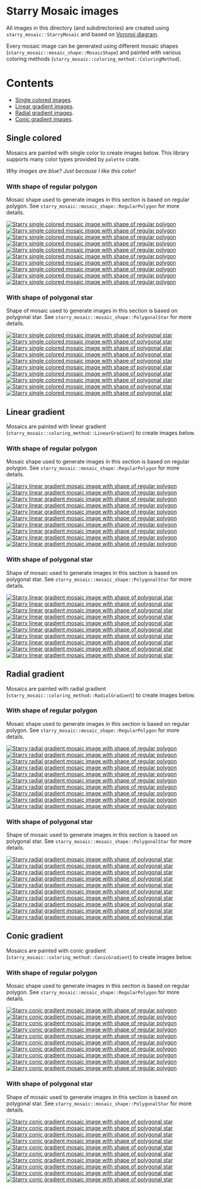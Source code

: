 # Starry Mosaic images

All images in this directory (and subdirectories) are created using `starry_mosaic::StarryMosaic` and
based on [Voronoi diagram](https://en.wikipedia.org/wiki/Voronoi_diagram).

Every mosaic image can be generated using different mosaic shapes (`starry_mosaic::mosaic_shape::MosaicShape`)
and painted with various coloring methods (`starry_mosaic::coloring_method::ColoringMethod`).

# Contents

 * [Single colored images](#single-colored).
 * [Linear gradient images](#linear-gradient).
 * [Radial gradient images](#radial-gradient).
 * [Conic gradient images](#conic-gradient).

## Single colored

Mosaics are painted with single color to create images below.
This library supports many color types provided by `palette` crate.

*Why images are blue? Just because I like this color!*

### With shape of regular polygon

Mosaic shape used to generate images in this section is based on regular polygon.
See `starry_mosaic::mosaic_shape::RegularPolygon` for more details.

[![Starry single colored mosaic image with shape of regular polygon](single_colored/regular_polygon_5.png)](single_colored/regular_polygon_5.png)
[![Starry single colored mosaic image with shape of regular polygon](single_colored/regular_polygon_6.png)](single_colored/regular_polygon_6.png)
[![Starry single colored mosaic image with shape of regular polygon](single_colored/regular_polygon_7.png)](single_colored/regular_polygon_7.png)
[![Starry single colored mosaic image with shape of regular polygon](single_colored/regular_polygon_8.png)](single_colored/regular_polygon_8.png)
[![Starry single colored mosaic image with shape of regular polygon](single_colored/regular_polygon_12.png)](single_colored/regular_polygon_12.png)
[![Starry single colored mosaic image with shape of regular polygon](single_colored/regular_polygon_13.png)](single_colored/regular_polygon_13.png)
[![Starry single colored mosaic image with shape of regular polygon](single_colored/regular_polygon_15.png)](single_colored/regular_polygon_15.png)
[![Starry single colored mosaic image with shape of regular polygon](single_colored/regular_polygon_16.png)](single_colored/regular_polygon_16.png)
[![Starry single colored mosaic image with shape of regular polygon](single_colored/regular_polygon_23.png)](single_colored/regular_polygon_23.png)
[![Starry single colored mosaic image with shape of regular polygon](single_colored/regular_polygon_24.png)](single_colored/regular_polygon_24.png)

### With shape of polygonal star

Shape of mosaic used to generate images in this section is based on polygonal star.
See `starry_mosaic::mosaic_shape::PolygonalStar` for more details.

[![Starry single colored mosaic image with shape of polygonal star](single_colored/polygonal_star_5.png)](single_colored/polygonal_star_5.png)
[![Starry single colored mosaic image with shape of polygonal star](single_colored/polygonal_star_6.png)](single_colored/polygonal_star_6.png)
[![Starry single colored mosaic image with shape of polygonal star](single_colored/polygonal_star_7.png)](single_colored/polygonal_star_7.png)
[![Starry single colored mosaic image with shape of polygonal star](single_colored/polygonal_star_8.png)](single_colored/polygonal_star_8.png)
[![Starry single colored mosaic image with shape of polygonal star](single_colored/polygonal_star_12.png)](single_colored/polygonal_star_12.png)
[![Starry single colored mosaic image with shape of polygonal star](single_colored/polygonal_star_13.png)](single_colored/polygonal_star_13.png)
[![Starry single colored mosaic image with shape of polygonal star](single_colored/polygonal_star_15.png)](single_colored/polygonal_star_15.png)
[![Starry single colored mosaic image with shape of polygonal star](single_colored/polygonal_star_16.png)](single_colored/polygonal_star_16.png)
[![Starry single colored mosaic image with shape of polygonal star](single_colored/polygonal_star_23.png)](single_colored/polygonal_star_23.png)
[![Starry single colored mosaic image with shape of polygonal star](single_colored/polygonal_star_24.png)](single_colored/polygonal_star_24.png)

## Linear gradient

Mosaics are painted with linear gradient (`starry_mosaic::coloring_method::LinearGradient`)
to create images below.

### With shape of regular polygon

Mosaic shape used to generate images in this section is based on regular polygon.
See `starry_mosaic::mosaic_shape::RegularPolygon` for more details.

[![Starry linear gradient mosaic image with shape of regular polygon](linear_gradient/regular_polygon_5.png)](linear_gradient/regular_polygon_5.png)
[![Starry linear gradient mosaic image with shape of regular polygon](linear_gradient/regular_polygon_6.png)](linear_gradient/regular_polygon_6.png)
[![Starry linear gradient mosaic image with shape of regular polygon](linear_gradient/regular_polygon_7.png)](linear_gradient/regular_polygon_7.png)
[![Starry linear gradient mosaic image with shape of regular polygon](linear_gradient/regular_polygon_8.png)](linear_gradient/regular_polygon_8.png)
[![Starry linear gradient mosaic image with shape of regular polygon](linear_gradient/regular_polygon_12.png)](linear_gradient/regular_polygon_12.png)
[![Starry linear gradient mosaic image with shape of regular polygon](linear_gradient/regular_polygon_13.png)](linear_gradient/regular_polygon_13.png)
[![Starry linear gradient mosaic image with shape of regular polygon](linear_gradient/regular_polygon_15.png)](linear_gradient/regular_polygon_15.png)
[![Starry linear gradient mosaic image with shape of regular polygon](linear_gradient/regular_polygon_16.png)](linear_gradient/regular_polygon_16.png)
[![Starry linear gradient mosaic image with shape of regular polygon](linear_gradient/regular_polygon_23.png)](linear_gradient/regular_polygon_23.png)
[![Starry linear gradient mosaic image with shape of regular polygon](linear_gradient/regular_polygon_24.png)](linear_gradient/regular_polygon_24.png)

### With shape of polygonal star

Shape of mosaic used to generate images in this section is based on polygonal star.
See `starry_mosaic::mosaic_shape::PolygonalStar` for more details.

[![Starry linear gradient mosaic image with shape of polygonal star](linear_gradient/polygonal_star_5.png)](linear_gradient/polygonal_star_5.png)
[![Starry linear gradient mosaic image with shape of polygonal star](linear_gradient/polygonal_star_6.png)](linear_gradient/polygonal_star_6.png)
[![Starry linear gradient mosaic image with shape of polygonal star](linear_gradient/polygonal_star_7.png)](linear_gradient/polygonal_star_7.png)
[![Starry linear gradient mosaic image with shape of polygonal star](linear_gradient/polygonal_star_8.png)](linear_gradient/polygonal_star_8.png)
[![Starry linear gradient mosaic image with shape of polygonal star](linear_gradient/polygonal_star_12.png)](linear_gradient/polygonal_star_12.png)
[![Starry linear gradient mosaic image with shape of polygonal star](linear_gradient/polygonal_star_13.png)](linear_gradient/polygonal_star_13.png)
[![Starry linear gradient mosaic image with shape of polygonal star](linear_gradient/polygonal_star_15.png)](linear_gradient/polygonal_star_15.png)
[![Starry linear gradient mosaic image with shape of polygonal star](linear_gradient/polygonal_star_16.png)](linear_gradient/polygonal_star_16.png)
[![Starry linear gradient mosaic image with shape of polygonal star](linear_gradient/polygonal_star_23.png)](linear_gradient/polygonal_star_23.png)
[![Starry linear gradient mosaic image with shape of polygonal star](linear_gradient/polygonal_star_24.png)](linear_gradient/polygonal_star_24.png)

## Radial gradient

Mosaics are painted with radial gradient (`starry_mosaic::coloring_method::RadialGradient`)
to create images below.

### With shape of regular polygon

Mosaic shape used to generate images in this section is based on regular polygon.
See `starry_mosaic::mosaic_shape::RegularPolygon` for more details.

[![Starry radial gradient mosaic image with shape of regular polygon](radial_gradient/regular_polygon_5.png)](radial_gradient/regular_polygon_5.png)
[![Starry radial gradient mosaic image with shape of regular polygon](radial_gradient/regular_polygon_6.png)](radial_gradient/regular_polygon_6.png)
[![Starry radial gradient mosaic image with shape of regular polygon](radial_gradient/regular_polygon_7.png)](radial_gradient/regular_polygon_7.png)
[![Starry radial gradient mosaic image with shape of regular polygon](radial_gradient/regular_polygon_8.png)](radial_gradient/regular_polygon_8.png)
[![Starry radial gradient mosaic image with shape of regular polygon](radial_gradient/regular_polygon_12.png)](radial_gradient/regular_polygon_12.png)
[![Starry radial gradient mosaic image with shape of regular polygon](radial_gradient/regular_polygon_13.png)](radial_gradient/regular_polygon_13.png)
[![Starry radial gradient mosaic image with shape of regular polygon](radial_gradient/regular_polygon_15.png)](radial_gradient/regular_polygon_15.png)
[![Starry radial gradient mosaic image with shape of regular polygon](radial_gradient/regular_polygon_16.png)](radial_gradient/regular_polygon_16.png)
[![Starry radial gradient mosaic image with shape of regular polygon](radial_gradient/regular_polygon_23.png)](radial_gradient/regular_polygon_23.png)
[![Starry radial gradient mosaic image with shape of regular polygon](radial_gradient/regular_polygon_24.png)](radial_gradient/regular_polygon_24.png)

### With shape of polygonal star

Shape of mosaic used to generate images in this section is based on polygonal star.
See `starry_mosaic::mosaic_shape::PolygonalStar` for more details.

[![Starry radial gradient mosaic image with shape of polygonal star](radial_gradient/polygonal_star_5.png)](radial_gradient/polygonal_star_5.png)
[![Starry radial gradient mosaic image with shape of polygonal star](radial_gradient/polygonal_star_6.png)](radial_gradient/polygonal_star_6.png)
[![Starry radial gradient mosaic image with shape of polygonal star](radial_gradient/polygonal_star_7.png)](radial_gradient/polygonal_star_7.png)
[![Starry radial gradient mosaic image with shape of polygonal star](radial_gradient/polygonal_star_8.png)](radial_gradient/polygonal_star_8.png)
[![Starry radial gradient mosaic image with shape of polygonal star](radial_gradient/polygonal_star_12.png)](radial_gradient/polygonal_star_12.png)
[![Starry radial gradient mosaic image with shape of polygonal star](radial_gradient/polygonal_star_13.png)](radial_gradient/polygonal_star_13.png)
[![Starry radial gradient mosaic image with shape of polygonal star](radial_gradient/polygonal_star_15.png)](radial_gradient/polygonal_star_15.png)
[![Starry radial gradient mosaic image with shape of polygonal star](radial_gradient/polygonal_star_16.png)](radial_gradient/polygonal_star_16.png)
[![Starry radial gradient mosaic image with shape of polygonal star](radial_gradient/polygonal_star_23.png)](radial_gradient/polygonal_star_23.png)
[![Starry radial gradient mosaic image with shape of polygonal star](radial_gradient/polygonal_star_24.png)](radial_gradient/polygonal_star_24.png)

## Conic gradient

Mosaics are painted with conic gradient (`starry_mosaic::coloring_method::ConicGradient`)
to create images below.

### With shape of regular polygon

Mosaic shape used to generate images in this section is based on regular polygon.
See `starry_mosaic::mosaic_shape::RegularPolygon` for more details.

[![Starry conic gradient mosaic image with shape of regular polygon](conic_gradient/regular_polygon_5.png)](conic_gradient/regular_polygon_5.png)
[![Starry conic gradient mosaic image with shape of regular polygon](conic_gradient/regular_polygon_6.png)](conic_gradient/regular_polygon_6.png)
[![Starry conic gradient mosaic image with shape of regular polygon](conic_gradient/regular_polygon_7.png)](conic_gradient/regular_polygon_7.png)
[![Starry conic gradient mosaic image with shape of regular polygon](conic_gradient/regular_polygon_8.png)](conic_gradient/regular_polygon_8.png)
[![Starry conic gradient mosaic image with shape of regular polygon](conic_gradient/regular_polygon_12.png)](conic_gradient/regular_polygon_12.png)
[![Starry conic gradient mosaic image with shape of regular polygon](conic_gradient/regular_polygon_13.png)](conic_gradient/regular_polygon_13.png)
[![Starry conic gradient mosaic image with shape of regular polygon](conic_gradient/regular_polygon_15.png)](conic_gradient/regular_polygon_15.png)
[![Starry conic gradient mosaic image with shape of regular polygon](conic_gradient/regular_polygon_16.png)](conic_gradient/regular_polygon_16.png)
[![Starry conic gradient mosaic image with shape of regular polygon](conic_gradient/regular_polygon_23.png)](conic_gradient/regular_polygon_23.png)
[![Starry conic gradient mosaic image with shape of regular polygon](conic_gradient/regular_polygon_24.png)](conic_gradient/regular_polygon_24.png)

### With shape of polygonal star

Shape of mosaic used to generate images in this section is based on polygonal star.
See `starry_mosaic::mosaic_shape::PolygonalStar` for more details.

[![Starry conic gradient mosaic image with shape of polygonal star](conic_gradient/polygonal_star_5.png)](conic_gradient/polygonal_star_5.png)
[![Starry conic gradient mosaic image with shape of polygonal star](conic_gradient/polygonal_star_6.png)](conic_gradient/polygonal_star_6.png)
[![Starry conic gradient mosaic image with shape of polygonal star](conic_gradient/polygonal_star_7.png)](conic_gradient/polygonal_star_7.png)
[![Starry conic gradient mosaic image with shape of polygonal star](conic_gradient/polygonal_star_8.png)](conic_gradient/polygonal_star_8.png)
[![Starry conic gradient mosaic image with shape of polygonal star](conic_gradient/polygonal_star_12.png)](conic_gradient/polygonal_star_12.png)
[![Starry conic gradient mosaic image with shape of polygonal star](conic_gradient/polygonal_star_13.png)](conic_gradient/polygonal_star_13.png)
[![Starry conic gradient mosaic image with shape of polygonal star](conic_gradient/polygonal_star_15.png)](conic_gradient/polygonal_star_15.png)
[![Starry conic gradient mosaic image with shape of polygonal star](conic_gradient/polygonal_star_16.png)](conic_gradient/polygonal_star_16.png)
[![Starry conic gradient mosaic image with shape of polygonal star](conic_gradient/polygonal_star_23.png)](conic_gradient/polygonal_star_23.png)
[![Starry conic gradient mosaic image with shape of polygonal star](conic_gradient/polygonal_star_24.png)](conic_gradient/polygonal_star_24.png)
